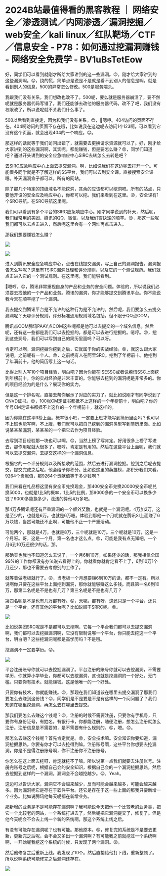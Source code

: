 # 2024B站最值得看的黑客教程 ｜ 网络安全／渗透测试／内网渗透／漏洞挖掘／web安全／kali linux／红队靶场／CTF／信息安全 - P78：如何通过挖漏洞赚钱 - 网络安全免费学 - BV1uBsTetEow

好，同学们可以看到就刚才所给大家讲到的这一些漏洞。😡，刚才给大家讲到的这些漏洞啊。😡，绕的慌，简单点是说是不是就是看不到别人的信息是啊，就是看到别人的信息，500的异常怎么修改。500是服务端头。

我跟我们没有关系，我们想改也改不了。500呢，要么就是服务器崩溃了，要不然呢就是服务器代码写错了，我们还能够去改他的服务器代码，改不了吧，我们没有权限改了，所以说呢就不关我们什么事了。

500以后看到直接走，因为和我们没有关系。😊，🤧嗯哼。404访问的页面不存在。404啊访问的页面不存在哦，比如说我在这边呢去访问1个123啊，可以看到它没有这个页面，就会出现404的一个响应。😊。

那这样的话就等于我们访问出错了，就需要去更换请求资源就可以了。好，刚才给大家讲到的这些漏洞啊，其实呢。都能赚钱，但是要怎么赚？😡，同学们知道吧？通过开头讲到的安全应急响应中心SIRC去转怎么去转是吧？

去SIRC应急响应中心上面去提交漏洞。啊，比如说我们在这边呢去打开一个。可能很多同学就是不了解这样的SS平台，我们可以去到安全课。直接搜索安全课嗯。补天漏洞盒子都可以。所有的网站。

除了那几个特定的顶级域名不能挖洞，其余的应该都可以挖洞吧。所有的站点，只要他开设的安全应及响应中心，你都可以挖。我们来看到在这里。😡，安全课有1个SRC导航。在SRC导航这里呢。

我们可以看到有多个平台的SIRC应急响应中心。刚才同学说到的补天，然后呢，我们经常用的美团、腾讯的QQ、微信，以及我们寄快递的顺丰。😊，那这一些呢我们都可以去点击进入，然后呢这里会有一个网址再点击进入。

那我们想要赚钱怎么赚？

![](img/6fcd905fba2e5c2324d26d24ac9b93ff_1.png)

![](img/6fcd905fba2e5c2324d26d24ac9b93ff_2.png)

进入到腾讯安全应急响应中心，点击在线提交漏洞，写上自己的漏洞报告。漏洞报告怎么写呢？这里有TSIRC漏洞处理和评分规则，以及它的一个测试规范。我们就点击进入它的一个测试规则。在这里呢，我们能够看到。

🤧嗯哼。😊，腾讯非常重视自身的产品和业务的安全问题。体验的，所以说我们必须要去找他的一个产品和业务。腾讯的漏洞，你才能够提交到腾讯平台。你不能说我今天在顺丰挖了一个漏洞。

我去提交到腾讯平台是不允许的这种行为是不允许的。然后呢，我们要怎么去提交漏洞呢？天哪评分规则，评分标准通用规则域名包括，但不限于QQ点COM。

腾讯点COM腾讯PAAY点COM这些呢都是他可以去提交的一个域名信息。然后呢，还有这一些都是我们可以去挖掘的。都是可以去进行挖掘的。嗯哼。😡，挖到这些洞号，我们可以写到自己的简历里面吗？可以呀。

肯定可以啊，漏洞挖掘你挖到之后，它就属于你的实战经验。😡，就这么跟大家说吧，之前呢有一个人。😡，之前呢有人在阿里SRC。挖到了年榜前十。他挖到了年满前十。他的简历写上这一句话。

比得上别人写10个项目经验，明白吧？因为你能在ISESSC或者说腾讯SSC上面挖到年榜前十，你的实战经验是非常丰富的。你能够去挖到的漏洞呢是非常多的。你的项目经验为的是什么？展现你的实力。

但是这一个排名呢，直接去帮你展示了对应的实力了。就比如说刚才有同学说到了CNVD证书。😊，100张CM定证书都抵不上这样的一个年榜前十，明白吧？你的年号CM定证书都抵不上这样的一个年榜前十，就这样的。

因为你能在这平R榜上面。概率很小吧，一定要上班才能写到简历里面吗？也可以不上班也能写啊，不上版，我们就可以把自己挖到的漏洞类型写到简历里面。比如说某某某漏洞，某某某的一个把它去作为项目经验。

去写到项目经验那一块也可以啊。😊，当然上榜了写肯定。好用很多上榜了写进去，那作用呢就大很多了。嗯哼。肯定是有用的。然后在这些平台上面呢，我们就可以去提交漏洞，去提交这样的一个漏洞信息。

根据它的一个评分规则以及所接收的范围，然后去进行漏洞挖掘。挖到之后呢去提交，提交完成之后呢。他会给予你积分。比如说这里的英雄榜，那积分我们来看。9264个贡献值，那9264个贡献值等于多少钱啊？

我们来看在礼品榜这里有安全币兑换现金，那400安全币兑换20000安全币呢兑换5000，也就是1比5的概率，1比5的比例，那9000多的一个安全币可以换多少钱？9000多能换多少，浅浅的算他4万多吧。

那4万多腾讯呢还有严重漏洞的一个额外奖励，也就是一个漏洞呢。4万加2万，这是至少的，也就是6万。也就是6万嗯。体验到那他一个月呢就在腾讯SI上面赚了6万块钱，当然可能还不止啊，可能他不止一个严重活动。

可能两个，那就是4万，也就是8万，三个呢就是10万。三个呢就是10万，这是一个月呀。哥，这是一个月。第一名也才这么点。😡，可能是我有点无知吧，一个月6到10万还很少的话，那。

那确实也我也不知道怎么去说了，一个月6到10万，如果还少的话，那我相信全国99%的工作你都没有办法说去看得上的。你就看你就肯定看不上了，6到10万1个月还少，那也不需要去考虑别的工作了。

就等着做老板就行了。😡，当老板一个月想要赚6到10万的话，都不一定有。所以说啊你只要在这些平台上面挖到漏洞，那你就能够赚这么多钱。而且第一名6到10万，那第二名呢是不是也有几万？第三名呢是不是也有几万？

第四名呢是不是也有几万都有呀。😡，天哪。都有呀，这还只是一个平台，还只是一个平台，还有其他的平台呢？比如说顺丰SRRC呢。😡。



![](img/6fcd905fba2e5c2324d26d24ac9b93ff_4.png)

比如说美团SRC呢是不是都可以去挖啊，它每一个平台我们都可以去提交漏洞啊，我们都可以去挖掘漏洞啊，它没有限制说哪一个平台，你只能去挖这一个平台，明白吧？这些挖漏洞呢都是高学历吗？不是哦。

挖漏洞不一定要学历。😡。

![](img/6fcd905fba2e5c2324d26d24ac9b93ff_6.png)

平台注册账号你就可以去挖掘漏洞了。平台注册的账号你就可以去挖漏洞，不需要学历，你就算小学毕业，你都可以去挖漏洞，这也就是挖漏洞的一个好处，无门槛。只要你有技术。就能赚钱。这是他唯一的一个好处。

只要你有技术，你就能赚钱。😡，那现在我们知道该在哪里去提交漏洞了那我们要怎么去赚到这份钱？😡，同学们是不是要是不是有这样的一个问问题了？我们知道在哪里挖漏洞，再怎么去在哪里去提交。

那我们要怎么去赚这个钱呢？😡，注册的时候不需要注册，只要你有手机号，只要你有身份证号，有姓名，有银行卡，你都能注册，随便注册，想怎么注册就怎么注册。注册信息是不需要的，是不需要有什么规则的。😡，嗯。😊。

那怎么去赚这个钱呢？首先肯定就是。😡，安全技术嘛。安全知识你要知道，漏洞挖掘思路。你要有你才可以去挖得到嘛。注册账号啊，这些平台你想要去挖漏洞，你是不是得注册账号啊，你不注册你不注册账号。

你怎么在这上面去挖呀，肯定就挖不了嘛。所以说第一点我们就要去注册账号。注册完账号之后呢，根据自己会的安全知识，根据自己会的一个漏洞挖掘思路，然后去挖掘到这样的一个漏洞。漏洞会不会越挖越少。😡，Yeah。

这边可以告诉大家，漏洞它不会越来越少，反而可能会越来越多，可能会越来越多。因为漏洞呢它是存在于软件平台。还它是存在于这一些上面的那我只要新增一个业务。比如说腾讯他每天呢都在新增业务。

那新增的业务是不是可能存在漏洞啊？我可能说今天把他一个比较老的业务类，把它一个比较老的网站，一个系统打进去了，然后呢把它漏洞提交了，修复了。但是他今天呢会不会去上线一个新的系统啊，那这个系统上线之后。

有没有可能存在漏洞呢？也有可能。那他原本。😡，修复完的系统是不是要去更新，更新完之后呢，会不会又多出一个漏洞啊？有可能我之前就挖过一个系统啊啊，一开始呢我挖这个系统的时候，只发现了两个漏洞。😡。

然后他修复之后重新上线，我发现了10个。然后直接给他打下线，重新整顿了。所以说啊系统可能修完之后漏洞还存在。



![](img/6fcd905fba2e5c2324d26d24ac9b93ff_8.png)
